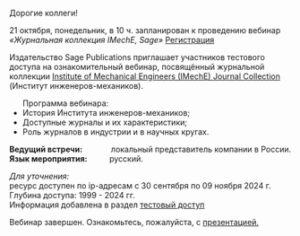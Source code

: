 <p> Дорогие коллеги! </p>

<p>
21 октября, понедельник, в 10 ч. запланирован к проведению вебинар
<br>
<i>«Журнальная коллекция IMechE, Sage»</i>
<a href="https://us04web.zoom.us/meeting/register/tZwucO6pqD0jHNU2K9nwTYTG-oQyh2h8hbD3#/registration"> Регистрация </a>
</p>

<p>
Издательство Sage Publications приглашает участников тестового доступа на ознакомительный вебинар, посвящённый
журнальной коллекции <a href="https://uk.sagepub.com/en-gb/eur/imeche" title="30 сентября - 09 ноября 2024 года">
Institute of Mechanical Engineers (IMechE) Journal Collection </a> (Институт инженеров-механиков).
</p>

<ul>
Программа вебинара:
<li> История Института инженеров-механиков;
<li> Доступные журналы и их характеристики;
<li> Роль журналов в индустрии и в научных кругах.
</ul>

<p>
<b> Ведущий встречи:</b> &nbsp;&nbsp;&nbsp;&nbsp;&nbsp;&nbsp;&nbsp;&nbsp;&nbsp;&nbsp;&nbsp; локальный представитель компании в России.
<br>
<b> Язык мероприятия:</b> &nbsp;&nbsp;&nbsp;&nbsp;&nbsp;&nbsp;&nbsp;&nbsp;&nbsp;русский.
</p>

<p>
<i>Для уточнения:</i>
<br>
ресурс доступен по ip-адресам с 30 сентября по 09 ноября 2024 г.  Глубина доступа: 1999 - 2024 гг.
<br>
Информация добавлена в раздел <a href="/Restmp.html"> тестовый доступ </a>
</p>

<p>
Вебинар завершен. Ознакомьтесь, пожалуйста, с <a href="/more/kollekcija_zhurnalov_IMechE_21_10_2024.PDF">презентацией.</a>
</p>
